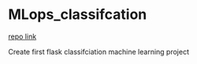 # MLops_classifcation


[repo link]("https://github.com/umaretiya/MLops_classifcation")

Create first flask classifciation  machine learning project